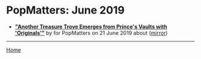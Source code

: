 # PopMatters: June 2019

 - [**"Another Treasure Trove Emerges from Prince's Vaults with 'Originals'"**](https://www.popmatters.com/prince-originals-review-2638918026.html) by  for PopMatters on 21 June 2019 about  ([mirror](https://web.archive.org/web/*/https://www.popmatters.com/prince-originals-review-2638918026.html))

----

[Home](./)
